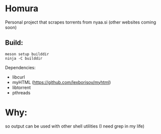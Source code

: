 # Homura
Personal project that scrapes torrents from nyaa.si (other websites coming soon)

## Build:
```
meson setup builddir
ninja -C builddir
```

Dependencies: 

* libcurl 
* myHTML (https://github.com/lexborisov/myhtml)
* libtorrent
* pthreads

# Why:
so output can be used with other shell utilities (I need grep in my life)

